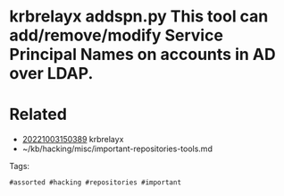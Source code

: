 # krbrelayx addspn.py This tool can add/remove/modify Service Principal Names on accounts in AD over LDAP.

# Related

- [20221003150389](/zet/20221003150389/README.md) krbrelayx
- ~/kb/hacking/misc/important-repositories-tools.md

Tags:

    #assorted #hacking #repositories #important
